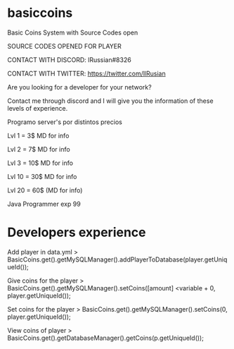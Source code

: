 # basiccoins
Basic Coins System with Source Codes open


SOURCE CODES OPENED FOR PLAYER

CONTACT WITH DISCORD: lRussian#8326

CONTACT WITH TWITTER: https://twitter.com/llRusian

Are you looking for a developer for your network?

Contact me through discord and I will give you the information of these levels of experience.

Programo server's por distintos precios

Lvl 1 = 3$ MD for info

Lvl 2 = 7$ MD for info

Lvl 3 = 10$ MD for info

Lvl 10 = 30$ MD for info

Lvl 20 = 60$ (MD for info)

Java Programmer exp 99


# Developers experience
Add player in data.yml > BasicCoins.get().getMySQLManager().addPlayerToDatabase(player.getUniqueId());

Give coins for the player > BasicCoins.get().getMySQLManager().setCoins([amount] <variable + 0, player.getUniqueId());

Set coins for the player > BasicCoins.get().getMySQLManager().setCoins(0, player.getUniqueId());

View coins of player > BasicCoins.get().getDatabaseManager().getCoins(p.getUniqueId());
